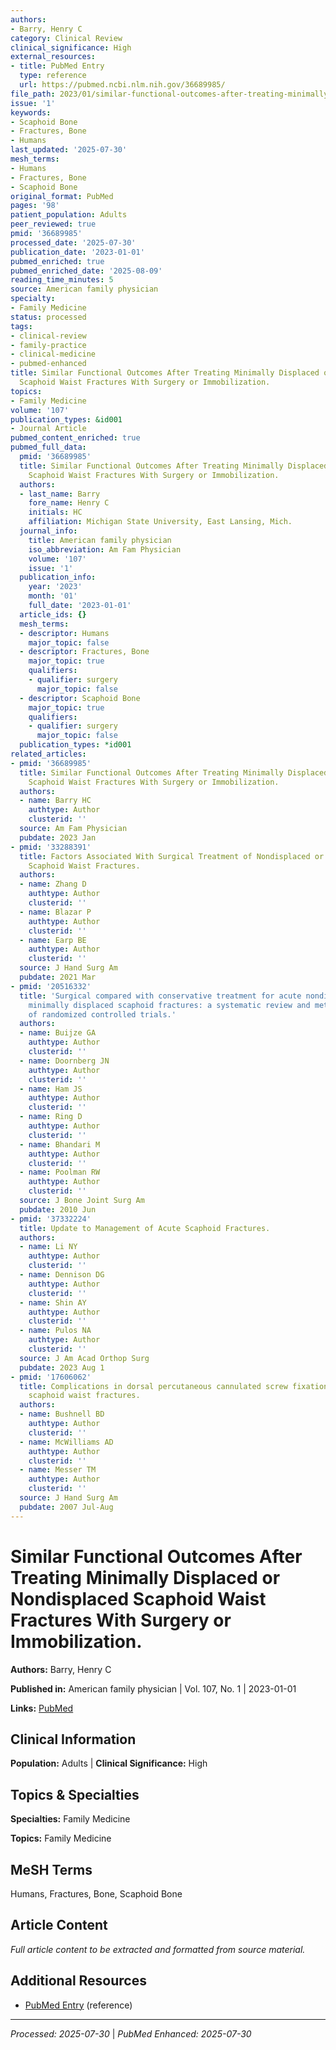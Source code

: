 ```yaml
---
authors:
- Barry, Henry C
category: Clinical Review
clinical_significance: High
external_resources:
- title: PubMed Entry
  type: reference
  url: https://pubmed.ncbi.nlm.nih.gov/36689985/
file_path: 2023/01/similar-functional-outcomes-after-treating-minimally-displac.md
issue: '1'
keywords:
- Scaphoid Bone
- Fractures, Bone
- Humans
last_updated: '2025-07-30'
mesh_terms:
- Humans
- Fractures, Bone
- Scaphoid Bone
original_format: PubMed
pages: '98'
patient_population: Adults
peer_reviewed: true
pmid: '36689985'
processed_date: '2025-07-30'
publication_date: '2023-01-01'
pubmed_enriched: true
pubmed_enriched_date: '2025-08-09'
reading_time_minutes: 5
source: American family physician
specialty:
- Family Medicine
status: processed
tags:
- clinical-review
- family-practice
- clinical-medicine
- pubmed-enhanced
title: Similar Functional Outcomes After Treating Minimally Displaced or Nondisplaced
  Scaphoid Waist Fractures With Surgery or Immobilization.
topics:
- Family Medicine
volume: '107'
publication_types: &id001
- Journal Article
pubmed_content_enriched: true
pubmed_full_data:
  pmid: '36689985'
  title: Similar Functional Outcomes After Treating Minimally Displaced or Nondisplaced
    Scaphoid Waist Fractures With Surgery or Immobilization.
  authors:
  - last_name: Barry
    fore_name: Henry C
    initials: HC
    affiliation: Michigan State University, East Lansing, Mich.
  journal_info:
    title: American family physician
    iso_abbreviation: Am Fam Physician
    volume: '107'
    issue: '1'
  publication_info:
    year: '2023'
    month: '01'
    full_date: '2023-01-01'
  article_ids: {}
  mesh_terms:
  - descriptor: Humans
    major_topic: false
  - descriptor: Fractures, Bone
    major_topic: true
    qualifiers:
    - qualifier: surgery
      major_topic: false
  - descriptor: Scaphoid Bone
    major_topic: true
    qualifiers:
    - qualifier: surgery
      major_topic: false
  publication_types: *id001
related_articles:
- pmid: '36689985'
  title: Similar Functional Outcomes After Treating Minimally Displaced or Nondisplaced
    Scaphoid Waist Fractures With Surgery or Immobilization.
  authors:
  - name: Barry HC
    authtype: Author
    clusterid: ''
  source: Am Fam Physician
  pubdate: 2023 Jan
- pmid: '33288391'
  title: Factors Associated With Surgical Treatment of Nondisplaced or Minimally Displaced
    Scaphoid Waist Fractures.
  authors:
  - name: Zhang D
    authtype: Author
    clusterid: ''
  - name: Blazar P
    authtype: Author
    clusterid: ''
  - name: Earp BE
    authtype: Author
    clusterid: ''
  source: J Hand Surg Am
  pubdate: 2021 Mar
- pmid: '20516332'
  title: 'Surgical compared with conservative treatment for acute nondisplaced or
    minimally displaced scaphoid fractures: a systematic review and meta-analysis
    of randomized controlled trials.'
  authors:
  - name: Buijze GA
    authtype: Author
    clusterid: ''
  - name: Doornberg JN
    authtype: Author
    clusterid: ''
  - name: Ham JS
    authtype: Author
    clusterid: ''
  - name: Ring D
    authtype: Author
    clusterid: ''
  - name: Bhandari M
    authtype: Author
    clusterid: ''
  - name: Poolman RW
    authtype: Author
    clusterid: ''
  source: J Bone Joint Surg Am
  pubdate: 2010 Jun
- pmid: '37332224'
  title: Update to Management of Acute Scaphoid Fractures.
  authors:
  - name: Li NY
    authtype: Author
    clusterid: ''
  - name: Dennison DG
    authtype: Author
    clusterid: ''
  - name: Shin AY
    authtype: Author
    clusterid: ''
  - name: Pulos NA
    authtype: Author
    clusterid: ''
  source: J Am Acad Orthop Surg
  pubdate: 2023 Aug 1
- pmid: '17606062'
  title: Complications in dorsal percutaneous cannulated screw fixation of nondisplaced
    scaphoid waist fractures.
  authors:
  - name: Bushnell BD
    authtype: Author
    clusterid: ''
  - name: McWilliams AD
    authtype: Author
    clusterid: ''
  - name: Messer TM
    authtype: Author
    clusterid: ''
  source: J Hand Surg Am
  pubdate: 2007 Jul-Aug
---
```


# Similar Functional Outcomes After Treating Minimally Displaced or Nondisplaced Scaphoid Waist Fractures With Surgery or Immobilization.

**Authors:** Barry, Henry C

**Published in:** American family physician | Vol. 107, No. 1 | 2023-01-01

**Links:** [PubMed](https://pubmed.ncbi.nlm.nih.gov/36689985/)

## Clinical Information

**Population:** Adults | **Clinical Significance:** High

## Topics & Specialties

**Specialties:** Family Medicine

**Topics:** Family Medicine

## MeSH Terms

Humans, Fractures, Bone, Scaphoid Bone

## Article Content

*Full article content to be extracted and formatted from source material.*

## Additional Resources

- [PubMed Entry](https://pubmed.ncbi.nlm.nih.gov/36689985/) (reference)

---

*Processed: 2025-07-30* | *PubMed Enhanced: 2025-07-30*
